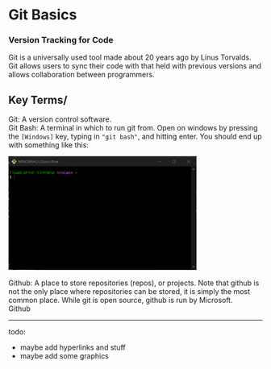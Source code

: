 # Git Basics      
### Version Tracking for Code     

Git is a universally used tool made about 20 years ago by Linus Torvalds. Git allows users to sync their code with that held with previous versions and allows collaboration between programmers.

## Key Terms/
Git: A version control software.     
Git Bash: A terminal in which to run git from. Open on windows by pressing the `[Windows]` key, typing in `"git bash"`, and hitting enter. You should end up with something like this:       

<img alt="Git Bash Terminal" src="../Assets/Git_Bash_Terminal.png" width="373" height="226">

Github: A place to store repositories (repos), or projects. Note that github is not the only place where repositories can be stored, it is simply the most common place. While git is open source, github is run by Microsoft.      
Github 



---

todo:    
- maybe add hyperlinks and stuff      
- maybe add some graphics
